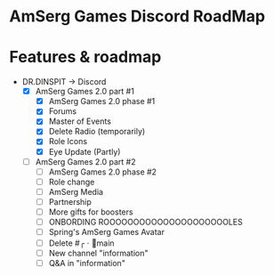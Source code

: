# AmSerg Games Discord RoadMap
# Features & roadmap
* DR.DINSPIT → Discord
  * [x] AmSerg Games 2.0 part #1
    * [x] AmSerg Games 2.0 phase #1
    * [x] Forums
    * [x] Master of Events
    * [x] Delete Radio (temporarily)
    * [x] Role Icons
    * [x] Eye Update (Partly)
  * [ ] AmSerg Games 2.0 part #2
    * [ ] AmSerg Games 2.0 phase #2
    * [ ] Role change
    * [ ] AmSerg Media
    * [ ] Partnership
    * [ ] More gifts for boosters
    * [ ] ONBORDING ROOOOOOOOOOOOOOOOOOOOOLES
    * [ ] Spring's AmSerg Games Avatar
    * [ ] Delete #╭ㆍ🔔main
    * [ ] New channel "information"
    * [ ] Q&A in "information"
